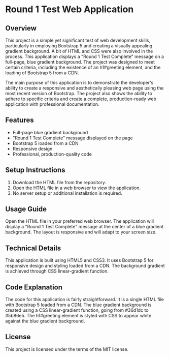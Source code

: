 # Round 1 Test Web Application

## Overview
This project is a simple yet significant test of web development skills, particularly in employing Bootstrap 5 and creating a visually appealing gradient background. A bit of HTML and CSS were also involved in the process. This application displays a "Round 1 Test Complete" message on a full-page, blue gradient background. The project was designed to meet certain criteria, including the existence of an h1#greeting element, and the loading of Bootstrap 5 from a CDN.

The main purpose of this application is to demonstrate the developer's ability to create a responsive and aesthetically pleasing web page using the most recent version of Bootstrap. The project also shows the ability to adhere to specific criteria and create a complete, production-ready web application with professional documentation.

## Features
- Full-page blue gradient background
- "Round 1 Test Complete" message displayed on the page
- Bootstrap 5 loaded from a CDN
- Responsive design
- Professional, production-quality code

## Setup Instructions
1. Download the HTML file from the repository.
2. Open the HTML file in a web browser to view the application.
3. No server setup or additional installation is required.

## Usage Guide
Open the HTML file in your preferred web browser. The application will display a "Round 1 Test Complete" message at the center of a blue gradient background. The layout is responsive and will adapt to your screen size.

## Technical Details
This application is built using HTML5 and CSS3. It uses Bootstrap 5 for responsive design and styling loaded from a CDN. The background gradient is achieved through CSS linear-gradient function.

## Code Explanation
The code for this application is fairly straightforward. It is a single HTML file with Bootstrap 5 loaded from a CDN. The blue gradient background is created using a CSS linear-gradient function, going from #36d1dc to #5b86e5. The h1#greeting element is styled with CSS to appear white against the blue gradient background.

## License
This project is licensed under the terms of the MIT license.